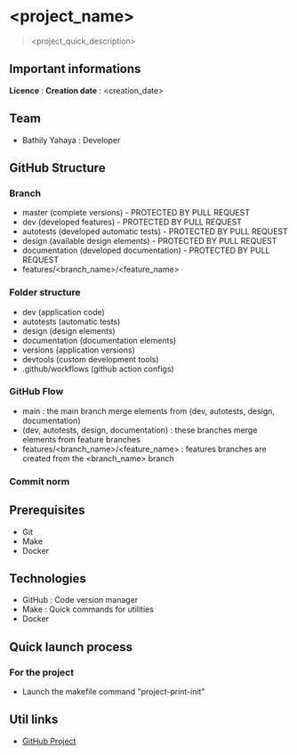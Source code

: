 # <project_name>

> <project_quick_description>

## Important informations

**Licence** : <license>
**Creation date** : <creation_date>

## Team

- Bathily Yahaya : Developer

## GitHub Structure

### Branch

- master (complete versions) - PROTECTED BY PULL REQUEST
- dev (developed features) - PROTECTED BY PULL REQUEST
- autotests (developed automatic tests) - PROTECTED BY PULL REQUEST
- design (available design elements) - PROTECTED BY PULL REQUEST
- documentation (developed documentation) - PROTECTED BY PULL REQUEST
- features/<branch_name>/<feature_name>

### Folder structure

- dev (application code)
- autotests (automatic tests)
- design (design elements)
- documentation (documentation elements)
- versions (application versions)
- devtools (custom development tools)
- .github/workflows (github action configs)

### GitHub Flow

- main : the main branch merge elements from (dev, autotests, design, documentation)
- (dev, autotests, design, documentation) : these branches merge elements from feature branches
- features/<branch_name>/<feature_name> : features branches are created from the <branch_name> branch

### Commit norm

## Prerequisites

- Git
- Make
- Docker

## Technologies

- GitHub : Code version manager
- Make : Quick commands for utilities
- Docker

## Quick launch process

### For the project

- Launch the makefile command "project-print-init"

## Util links 

- [GitHub Project](https://github.com/users/<github_pseudo>/projects/<github_project_id>)